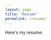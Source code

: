 ```yaml
---
layout: page
title: "Resume"
permalink: /resume/
---
```


Here's my resume:

<object data="/assets/Resume.png" width="100%" height="600"></object>

